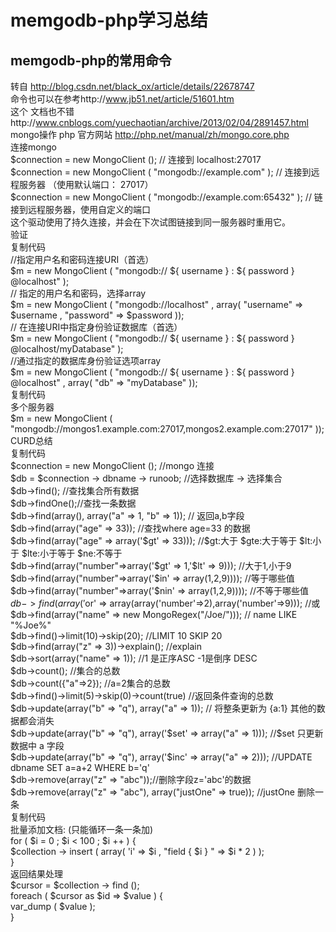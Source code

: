 # memgodb-php学习总结



## memgodb-php的常用命令


转自 http://blog.csdn.net/black_ox/article/details/22678747 <br>
命令也可以在参考http://www.jb51.net/article/51601.htm<br>
这个 文档也不错http://www.cnblogs.com/yuechaotian/archive/2013/02/04/2891457.html<br>
mongo操作 php 官方网站  http://php.net/manual/zh/mongo.core.php<br>
连接mongo<br>
$connection  = new  MongoClient ();  // 连接到 localhost:27017<br>
$connection  = new  MongoClient (  "mongodb://example.com"  );  // 连接到远程服务器 （使用默认端口： 27017）<br>
$connection  = new  MongoClient (  "mongodb://example.com:65432"  );  // 链接到远程服务器，使用自定义的端口<br>
这个驱动使用了持久连接，并会在下次试图链接到同一服务器时重用它。<br>
验证<br>
复制代码<br>
//指定用户名和密码连接URI（首选）<br>
$m  = new  MongoClient ( "mongodb:// ${ username } : ${ password } @localhost" );<br>
// 指定的用户名和密码，选择array<br>
$m  = new  MongoClient ( "mongodb://localhost" , array( "username"  =>  $username ,  "password"  =>  $password ));<br>
// 在连接URI中指定身份验证数据库（首选）<br>
$m  = new  MongoClient ( "mongodb:// ${ username } : ${ password } @localhost/myDatabase" );<br>
//通过指定的数据库身份验证选项array<br>
$m  = new  MongoClient ( "mongodb:// ${ username } : ${ password } @localhost" , array( "db"  =>  "myDatabase" ));<br>
复制代码<br>
多个服务器<br>
$m  = new  MongoClient ( "mongodb://mongos1.example.com:27017,mongos2.example.com:27017" ));<br>
CURD总结<br>
复制代码<br>
$connection  = new  MongoClient (); //mongo 连接<br>
$db  =  $connection -> dbname -> runoob;   //选择数据库 -> 选择集合<br>
$db->find(); //查找集合所有数据<br>
$db->findOne();//查找一条数据<br>
$db->find(array(), array("a" => 1, "b" => 1)); // 返回a,b字段<br>
$db->find(array("age" => 33)); //查找where age=33 的数据<br>
$db->find(array("age" => array('$gt' => 33))); //$gt:大于  $gte:大于等于   $lt:小于   $lte:小于等于   $ne:不等于<br>
$db->find(array("number"=>array('$gt' => 1,'$lt' => 9))); //大于1,小于9<br>
$db->find(array("number"=>array('$in' => array(1,2,9)))); //等于哪些值<br>
$db->find(array("number"=>array('$nin' => array(1,2,9)))); //不等于哪些值<br>
$db->find(array('$or' => array(array('number'=>2),array('number'=>9))); //或<br>
$db->find(array("name" => new MongoRegex("/Joe/"))); // name LIKE "%Joe%"<br>
$db->find()->limit(10)->skip(20); //LIMIT 10 SKIP 20<br>
$db->find(array("z" => 3))->explain(); //explain<br>
$db->sort(array("name" => 1)); //1 是正序ASC  -1是倒序 DESC<br>
$db->count(); //集合的总数<br>
$db->count({"a"=>2}); //a=2集合的总数<br>
$db->find()->limit(5)->skip(0)->count(true) //返回条件查询的总数<br>
$db->update(array("b" => "q"), array("a" => 1)); // 将整条更新为 {a:1} 其他的数据都会消失<br>
$db->update(array("b" => "q"), array('$set' => array("a" => 1))); //$set 只更新数据中 a 字段<br>
$db->update(array("b" => "q"), array('$inc' => array("a" => 2))); //UPDATE dbname SET a=a+2 WHERE b='q'<br>
$db->remove(array("z" => "abc"));//删除字段z='abc'的数据<br>
$db->remove(array("z" => "abc"), array("justOne" => true)); //justOne 删除一条<br>
复制代码<br>
批量添加文档: (只能循环一条一条加)<br>
for (  $i  =  0 ;  $i  <  100 ;  $i ++ ) {<br>
     $collection -> insert ( array(  'i'  =>  $i ,  "field { $i } "  =>  $i  *  2  ) );<br>
}<br>
 返回结果处理<br>
$cursor  =  $collection -> find ();<br>
foreach (  $cursor  as  $id  =>  $value  ) {<br>
    var_dump (  $value  );<br>
}  <br>